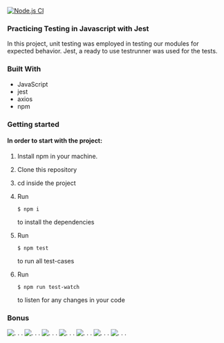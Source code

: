 [![Node.js CI](https://github.com/BuddySwThu/jest-testing-basic/actions/workflows/node.js.yml/badge.svg?branch=main)](https://github.com/BuddySwThu/jest-testing-basic/actions/workflows/node.js.yml)

### Practicing Testing in Javascript with Jest
  In this project, unit testing was employed in testing our modules for expected behavior. 
  Jest, a ready to use testrunner was used for the tests.
  
### Built With
  * JavaScript
  * jest
  * axios
  * npm
  
### Getting started
 #### In order to start with the project:
   1. Install npm in your machine.
   2. Clone this repository
   3. cd inside the project
   4. Run

          $ npm i
       to install the dependencies
   5. Run
          
          $ npm test
       to run all test-cases
   6. Run

          $ npm run test-watch
       to listen for any changes in your code

### Bonus
![. . .](https://github.com/BuddySwThu/jest-testing-basic/blob/main/screenshot/photo_2022-10-22_05-13-23.jpg)
![. . .](https://github.com/BuddySwThu/jest-testing-basic/blob/main/screenshot/Screenshot%202022-10-25%20at%2011-34-45%20Jest.png)
![. . .](https://github.com/BuddySwThu/jest-testing-basic/blob/main/screenshot/Screenshot%202022-10-25%20at%2011-35-21%20Jest.png)
![. . .](https://github.com/BuddySwThu/jest-testing-basic/blob/main/screenshot/Screenshot%202022-10-25%20at%2011-35-35%20Jest.png)
![. . .](https://github.com/BuddySwThu/jest-testing-basic/blob/main/screenshot/Screenshot%202022-10-25%20at%2011-35-46%20Jest.png)
![. . .](https://github.com/BuddySwThu/jest-testing-basic/blob/main/screenshot/Screenshot%202022-10-25%20at%2011-35-54%20Jest.png)
![. . .](https://github.com/BuddySwThu/jest-testing-basic/blob/main/screenshot/Screenshot%202022-10-25%20at%2011-36-12%20Jest.png)
